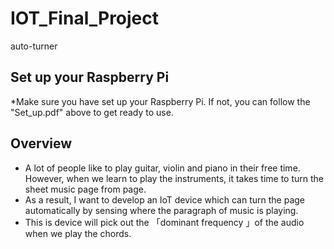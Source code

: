 # IOT_Final_Project
auto-turner
## Set up your Raspberry Pi
*Make sure you have set up your Raspberry Pi. If not, you can follow the "Set_up.pdf" above to get ready to use.
## Overview
*  A lot of people like to play guitar, violin and piano in their free
time. However, when we learn to play the instruments, it takes time to
turn the sheet music page from page.
*  As a result, I want to develop an IoT device which can turn the
page automatically by sensing where the paragraph of music is
playing.
*  This is device will pick out the 「dominant frequency 」of the
audio when we play the chords.

